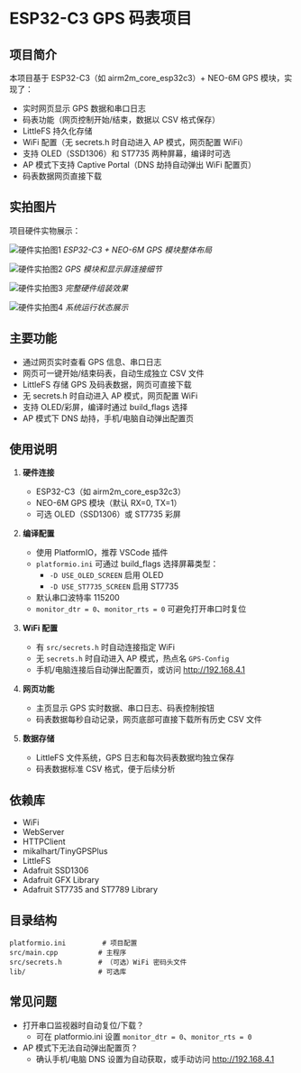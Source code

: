 # ESP32-C3 GPS 码表项目

## 项目简介
本项目基于 ESP32-C3（如 airm2m_core_esp32c3）+ NEO-6M GPS 模块，实现了：
- 实时网页显示 GPS 数据和串口日志
- 码表功能（网页控制开始/结束，数据以 CSV 格式保存）
- LittleFS 持久化存储
- WiFi 配置（无 secrets.h 时自动进入 AP 模式，网页配置 WiFi）
- 支持 OLED（SSD1306）和 ST7735 两种屏幕，编译时可选
- AP 模式下支持 Captive Portal（DNS 劫持自动弹出 WiFi 配置页）
- 码表数据网页直接下载

## 实拍图片

项目硬件实物展示：

![硬件实拍图1](IMG_20250604_175034.jpg)
*ESP32-C3 + NEO-6M GPS 模块整体布局*

![硬件实拍图2](IMG_20250604_175037.jpg)
*GPS 模块和显示屏连接细节*

![硬件实拍图3](IMG_20250604_175041.jpg)
*完整硬件组装效果*

![硬件实拍图4](IMG_20250604_175043.jpg)
*系统运行状态展示*

## 主要功能
- 通过网页实时查看 GPS 信息、串口日志
- 网页可一键开始/结束码表，自动生成独立 CSV 文件
- LittleFS 存储 GPS 及码表数据，网页可直接下载
- 无 secrets.h 时自动进入 AP 模式，网页配置 WiFi
- 支持 OLED/彩屏，编译时通过 build_flags 选择
- AP 模式下 DNS 劫持，手机/电脑自动弹出配置页

## 使用说明
1. **硬件连接**
   - ESP32-C3（如 airm2m_core_esp32c3）
   - NEO-6M GPS 模块（默认 RX=0, TX=1）
   - 可选 OLED（SSD1306）或 ST7735 彩屏

2. **编译配置**
   - 使用 PlatformIO，推荐 VSCode 插件
   - `platformio.ini` 可通过 build_flags 选择屏幕类型：
     - `-D USE_OLED_SCREEN` 启用 OLED
     - `-D USE_ST7735_SCREEN` 启用 ST7735
   - 默认串口波特率 115200
   - `monitor_dtr = 0`、`monitor_rts = 0` 可避免打开串口时复位

3. **WiFi 配置**
   - 有 `src/secrets.h` 时自动连接指定 WiFi
   - 无 `secrets.h` 时自动进入 AP 模式，热点名 `GPS-Config`
   - 手机/电脑连接后自动弹出配置页，或访问 http://192.168.4.1

4. **网页功能**
   - 主页显示 GPS 实时数据、串口日志、码表控制按钮
   - 码表数据每秒自动记录，网页底部可直接下载所有历史 CSV 文件

5. **数据存储**
   - LittleFS 文件系统，GPS 日志和每次码表数据均独立保存
   - 码表数据标准 CSV 格式，便于后续分析

## 依赖库
- WiFi
- WebServer
- HTTPClient
- mikalhart/TinyGPSPlus
- LittleFS
- Adafruit SSD1306
- Adafruit GFX Library
- Adafruit ST7735 and ST7789 Library

## 目录结构
```
platformio.ini         # 项目配置
src/main.cpp          # 主程序
src/secrets.h         # （可选）WiFi 密码头文件
lib/                  # 可选库
```

## 常见问题
- 打开串口监视器时自动复位/下载？
  - 可在 platformio.ini 设置 `monitor_dtr = 0`、`monitor_rts = 0`
- AP 模式下无法自动弹出配置页？
  - 确认手机/电脑 DNS 设置为自动获取，或手动访问 http://192.168.4.1

